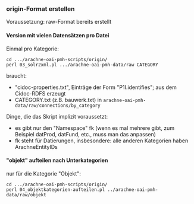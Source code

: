 ### origin-Format erstellen

Voraussetzung: raw-Format bereits erstellt


#### Version mit vielen Datensätzen pro Datei
Einmal pro Kategorie:
```
cd .../arachne-oai-pmh-scripts/origin/
perl 03_solr2xml.pl .../arachne-oai-pmh-data/raw CATEGORY
```

braucht:
* "cidoc-properties.txt", Einträge der Form "P1I.identifies"; aus dem Cidoc-RDFS erzeugt
* CATEGORY.txt (z.B. bauwerk.txt) in `arachne-oai-pmh-data/raw/connections/by_category`

Dinge, die das Skript implizit voraussetzt:
* es gibt nur den "Namespace" fk (wenn es mal mehrere gibt, zum Beispiel datProd, datFund, etc., muss man das anpassen)
* fk steht für Datierungen, insbesondere: alle anderen Kategorien haben ArachneEntityIDs


#### "objekt" aufteilen nach Unterkategorien
nur für die Kategorie "Objekt":
```
cd .../arachne-oai-pmh-scripts/origin/
perl 04_objektkategorien-aufteilen.pl ../arachne-oai-pmh-data/raw/objekt
```


